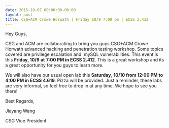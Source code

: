 ```yaml
---
date: 2015-10-07 00:00:00-06:00
layout: post
title: CSG+ACM Crowe Horwath | Friday 10/9 7:00 pm | ECSS 2.412
---
```


Hey Guys,

CSG and ACM are collaborating to bring you guys CSG+ACM Crowe Horwath advanced hacking and penetration testing workshop. Some topics covered are privilege escalation and  mySQL vulnerabilities. This event is this **Friday, 10/9** **at** **7:00 PM in ECSS 2.412**. This is a great workshop and its a great opportunity for you guys to learn more.

We will also have our usual open lab this **Saturday**, **10/10 from 12:00 PM to 4:00 PM in ECSS 4.619**. Pizza will be provided. Just a reminder, these labs are very informal, so feel free to drop in at any time. We hope to see you there!

Best Regards,

Jiayang Wang

CSG Vice President
